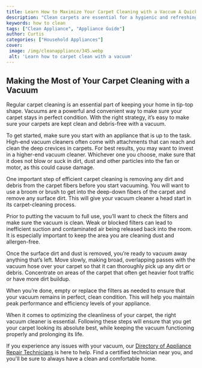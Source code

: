 ```yaml
---
title: Learn How to Maximize Your Carpet Cleaning with a Vaccum A Quick Guide
description: "Clean carpets are essential for a hygienic and refreshing living environment Learn how to properly clean and maximize your carpet cleaning results with this quick guide"
keywords: how to clean
tags: ["Clean Appliance", "Appliance Guide"]
author: Curtis
categories: ["Household Appliances"]
cover: 
 image: /img/cleanappliance/345.webp
 alt: 'Learn how to carpet clean with a vacuum'
---
```

## Making the Most of Your Carpet Cleaning with a Vacuum
Regular carpet cleaning is an essential part of keeping your home in tip-top shape. Vacuums are a powerful and convenient way to make sure your carpet stays in perfect condition. With the right strategy, it’s easy to make sure your carpets are kept clean and debris-free with a vacuum.

To get started, make sure you start with an appliance that is up to the task. High-end vacuum cleaners often come with attachments that can reach and clean the deep crevices in carpets. For best results, you may want to invest in a higher-end vacuum cleaner. Whichever one you choose, make sure that it does not blow or suck in dirt, dust and other particles into the fan or motor, as this could cause damage.

One important step of efficient carpet cleaning is removing any dirt and debris from the carpet fibers before you start vacuuming. You will want to use a broom or brush to get into the deep-down fibers of the carpet and remove any surface dirt. This will give your vacuum cleaner a head start in its carpet-cleaning process.

Prior to putting the vacuum to full use, you’ll want to check the filters and make sure the vacuum is clean. Weak or blocked filters can lead to inefficient suction and contaminated air being released back into the room. It is especially important to keep the area you are cleaning dust and allergen-free.

Once the surface dirt and dust is removed, you’re ready to vacuum away anything that’s left. Move slowly, making broad, overlapping passes with the vacuum hose over your carpet so that it can thoroughly pick up any dirt or debris. Concentrate on areas of the carpet that often get heavier foot traffic or have more dirt buildup.

When you’re done, empty or replace the filters as needed to ensure that your vacuum remains in perfect, clean condition. This will help you maintain peak performance and efficiency levels of your appliance.

When it comes to optimizing the cleanliness of your carpet, the right vacuum cleaner is essential. Following these steps will ensure that you get your carpet looking its absolute best, while keeping the vacuum functioning properly and prolonging its life.

If you experience any issues with your vacuum, our [Directory of Appliance Repair Technicians](./pages/appliance-repair-technicians) is here to help. Find a certified technician near you, and you'll be sure to always have a clean and comfortable home.
